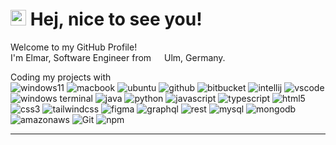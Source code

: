 # <img src="https://raw.githubusercontent.com/Tarikul-Islam-Anik/Animated-Fluent-Emojis/master/Emojis/People%20with%20activities/Man%20Biking%20Light%20Skin%20Tone.png" alt="Man Biking Light Skin Tone" width="25" height="25" /> Hej, nice to see you!

Welcome to my GitHub Profile!  
I'm Elmar, Software Engineer from <img src= "https://cdn-icons-png.flaticon.com/512/197/197571.png" width="13"/> Ulm, Germany.

Coding my projects with  
![windows11](https://img.shields.io/badge/Windows-11-0078D6?style=flat-square&logo=Windows&logoColor=white)
![macbook](https://img.shields.io/badge/MacBook-999999?style=flat-square&logo=Apple&logoColor=white)
![ubuntu](https://img.shields.io/badge/Ubuntu-E95420?style=flat-square&logo=Ubuntu&logoColor=white)
![github](https://img.shields.io/badge/GitHub-000000?style=flat-square&logo=GitHub&logoColor=white)
![bitbucket](https://img.shields.io/badge/Bitbucket-0052CC?style=flat-square&logo=Bitbucket&logoColor=white)
![intellij](https://img.shields.io/badge/IntelliJ%20IDEA-000000?style=flat-square&logo=IntelliJ%20IDEA&logoColor=white)
![vscode](https://img.shields.io/badge/Visual%20Studio%20Code-007ACC?style=flat-square&logo=Visual%20Studio%20Code&logoColor=white)
![windows terminal](https://img.shields.io/badge/Windows%20Terminal-4D4D4D?style=flat-square&logo=Windows%20Terminal&logoColor=white)
![java](https://img.shields.io/badge/Java-007396?style=flat-square&logo=Java&logoColor=white)
![python](https://img.shields.io/badge/Python-3776AB?style=flat-square&logo=Python&logoColor=white)
![javascript](https://img.shields.io/badge/JavaScript-F7DF1E?style=flat-square&logo=JavaScript&logoColor=black)
![typescript](https://img.shields.io/badge/TypeScript-007ACC?style=flat-square&logo=TypeScript&logoColor=white)
![html5](https://img.shields.io/badge/HTML5-E34F26?style=flat-square&logo=HTML5&logoColor=white)
![css3](https://img.shields.io/badge/CSS3-1572B6?style=flat-square&logo=CSS3&logoColor=white)
![tailwindcss](https://img.shields.io/badge/Tailwind%20CSS-38B2AC?style=flat-square&logo=Tailwind%20CSS&logoColor=white)
![figma](https://img.shields.io/badge/Figma-F24E1E?style=flat-square&logo=Figma&logoColor=white)
![graphql](https://img.shields.io/badge/GraphQL-E10098?style=flat-square&logo=GraphQL&logoColor=white)
![rest](https://img.shields.io/badge/REST-000000?style=flat-square&logo=REST&logoColor=white)
![mysql](https://img.shields.io/badge/MySQL-4479A1?style=flat-square&logo=MySQL&logoColor=white)
![mongodb](https://img.shields.io/badge/MongoDB-47A248?style=flat-square&logo=MongoDB&logoColor=white)
![amazonaws](https://img.shields.io/badge/Amazon%20AWS-232F3E?style=flat-square&logo=Amazon%20AWS&logoColor=white)
![Git](https://img.shields.io/badge/Git-F05032?style=flat-square&logo=Git&logoColor=white)
![npm](https://img.shields.io/badge/npm-CB3837?style=flat-square&logo=npm&logoColor=white)

---
